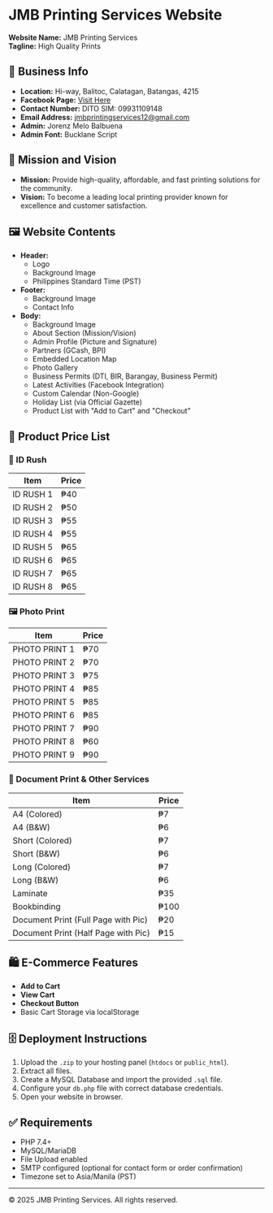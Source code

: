 # JMB Printing Services Website

**Website Name:** JMB Printing Services  
**Tagline:** High Quality Prints

## 📍 Business Info

- **Location:** Hi-way, Balitoc, Calatagan, Batangas, 4215  
- **Facebook Page:** [Visit Here](https://web.facebook.com/profile.php?id=61577415907805)  
- **Contact Number:** DITO SIM: 09931109148  
- **Email Address:** jmbprintingservices12@gmail.com  
- **Admin:** Jorenz Melo Balbuena  
- **Admin Font:** Bucklane Script  

## 🎯 Mission and Vision

- **Mission:** Provide high-quality, affordable, and fast printing solutions for the community.
- **Vision:** To become a leading local printing provider known for excellence and customer satisfaction.

## 🖼️ Website Contents

- **Header:**
  - Logo
  - Background Image
  - Philippines Standard Time (PST)
- **Footer:**
  - Background Image
  - Contact Info
- **Body:**
  - Background Image
  - About Section (Mission/Vision)
  - Admin Profile (Picture and Signature)
  - Partners (GCash, BPI)
  - Embedded Location Map
  - Photo Gallery
  - Business Permits (DTI, BIR, Barangay, Business Permit)
  - Latest Activities (Facebook Integration)
  - Custom Calendar (Non-Google)
  - Holiday List (via Official Gazette)
  - Product List with "Add to Cart" and "Checkout"

## 🛒 Product Price List

### 📇 ID Rush
| Item         | Price |
|--------------|-------|
| ID RUSH 1    | ₱40   |
| ID RUSH 2    | ₱50   |
| ID RUSH 3    | ₱55   |
| ID RUSH 4    | ₱55   |
| ID RUSH 5    | ₱65   |
| ID RUSH 6    | ₱65   |
| ID RUSH 7    | ₱65   |
| ID RUSH 8    | ₱65   |

### 🖼️ Photo Print
| Item           | Price |
|----------------|-------|
| PHOTO PRINT 1  | ₱70   |
| PHOTO PRINT 2  | ₱70   |
| PHOTO PRINT 3  | ₱75   |
| PHOTO PRINT 4  | ₱85   |
| PHOTO PRINT 5  | ₱85   |
| PHOTO PRINT 6  | ₱85   |
| PHOTO PRINT 7  | ₱90   |
| PHOTO PRINT 8  | ₱60   |
| PHOTO PRINT 9  | ₱90   |

### 📄 Document Print & Other Services
| Item                             | Price |
|----------------------------------|-------|
| A4 (Colored)                     | ₱7    |
| A4 (B&W)                         | ₱6    |
| Short (Colored)                 | ₱7    |
| Short (B&W)                     | ₱6    |
| Long (Colored)                  | ₱7    |
| Long (B&W)                      | ₱6    |
| Laminate                         | ₱35   |
| Bookbinding                      | ₱100  |
| Document Print (Full Page with Pic) | ₱20   |
| Document Print (Half Page with Pic) | ₱15   |

## 🛍️ E-Commerce Features

- **Add to Cart**
- **View Cart**
- **Checkout Button**
- Basic Cart Storage via localStorage

## 🗄️ Deployment Instructions

1. Upload the `.zip` to your hosting panel (`htdocs` or `public_html`).
2. Extract all files.
3. Create a MySQL Database and import the provided `.sql` file.
4. Configure your `db.php` file with correct database credentials.
5. Open your website in browser.

## ✅ Requirements

- PHP 7.4+
- MySQL/MariaDB
- File Upload enabled
- SMTP configured (optional for contact form or order confirmation)
- Timezone set to Asia/Manila (PST)

---

© 2025 JMB Printing Services. All rights reserved.
